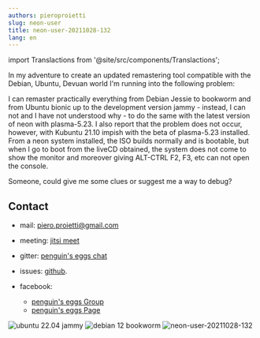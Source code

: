```yaml
---
authors: pieroproietti
slug: neon-user
title: neon-user-20211028-132
lang: en
---
```

import Translactions from '@site/src/components/Translactions';

<Translactions path="blog/neon-user"/>


In my adventure to create an updated remastering tool compatible with the Debian, Ubuntu, Devuan world I'm running into the following problem:

I can remaster practically everything from Debian Jessie to bookworm and from Ubuntu bionic up to the development version jammy - instead, I can not and I have not understood why - to do the same with the latest version of neon with plasma-5.23.
I also report that the problem does not occur, however, with Kubuntu 21.10 impish with the beta of plasma-5.23 installed.
From a neon system installed, the ISO builds normally and is bootable, but when I go to boot from the liveCD obtained, the system does not come to show the monitor and moreover giving ALT-CTRL F2, F3, etc can not open the console.

Someone, could give me some clues or suggest me a way to debug?

## Contact
 * mail: piero.proietti@gmail.com

* meeting: [jitsi meet](https://meet.jit.si/PenguinsEggsMeeting)
* gitter: [penguin's eggs chat](https://gitter.im/penguins-eggs-1/community?source=orgpage)
* issues: [github](https://github.com/pieroproietti/penguins-eggs/issues).
* facebook:  
   * [penguin's eggs Group](https://www.facebook.com/groups/128861437762355/)
   * [penguin's eggs Page](https://www.facebook.com/penguinseggs)

![ubuntu 22.04 jammy](/images/jammy.jpg)
![debian 12 bookworm](/images/bookworm.jpg)
![neon-user-20211028-132](/images/neon-test.png)
